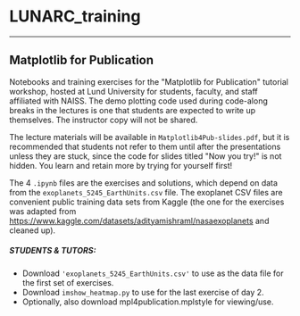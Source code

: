 # LUNARC_training
-----------------------------
## Matplotlib for Publication
Notebooks and training exercises for the "Matplotlib for Publication" tutorial workshop, hosted at Lund University for students, faculty, and staff affiliated with NAISS. The demo plotting code used during code-along breaks in the lectures is one that students are expected to write up themselves. The instructor copy will not be shared.

The lecture materials will be available in `Matplotlib4Pub-slides.pdf`, but it is recommended that students not refer to them until after the presentations unless they are stuck, since the code for slides titled "Now you try!" is not hidden. You learn and retain more by trying for yourself first!

The 4 `.ipynb` files are the exercises and solutions, which depend on data from the `exoplanets_5245_EarthUnits.csv` file. The exoplanet CSV files are convenient public training data sets from Kaggle (the one for the exercises was adapted from https://www.kaggle.com/datasets/adityamishraml/nasaexoplanets and cleaned up).

##### STUDENTS & TUTORS:
- Download `'exoplanets_5245_EarthUnits.csv'` to use as the data file for the first set of exercises.
- Download `imshow_heatmap.py` to use for the last exercise of day 2.
- Optionally, also download mpl4publication.mplstyle for viewing/use.
